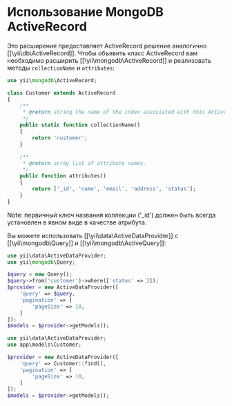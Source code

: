 Использование MongoDB ActiveRecord
==============================

Это расширение предоставляет ActiveRecord решение аналогично [[\yii\db\ActiveRecord]].
Чтобы объявить класс ActiveRecord вам необходимо расширить [[\yii\mongodb\ActiveRecord]] и реализовать методы `collectionName` и `attributes`:

```php
use yii\mongodb\ActiveRecord;

class Customer extends ActiveRecord
{
    /**
     * @return string the name of the index associated with this ActiveRecord class.
     */
    public static function collectionName()
    {
        return 'customer';
    }

    /**
     * @return array list of attribute names.
     */
    public function attributes()
    {
        return ['_id', 'name', 'email', 'address', 'status'];
    }
}
```

Note: первичный ключ названия коллекции ('_id') должен быть всегда установлен в явном виде в качестве атрибута.

Вы можете использовать [[\yii\data\ActiveDataProvider]] с [[\yii\mongodb\Query]] и [[\yii\mongodb\ActiveQuery]]:

```php
use yii\data\ActiveDataProvider;
use yii\mongodb\Query;

$query = new Query();
$query->from('customer')->where(['status' => 2]);
$provider = new ActiveDataProvider([
    'query' => $query,
    'pagination' => [
        'pageSize' => 10,
    ]
]);
$models = $provider->getModels();
```

```php
use yii\data\ActiveDataProvider;
use app\models\Customer;

$provider = new ActiveDataProvider([
    'query' => Customer::find(),
    'pagination' => [
        'pageSize' => 10,
    ]
]);
$models = $provider->getModels();
```
